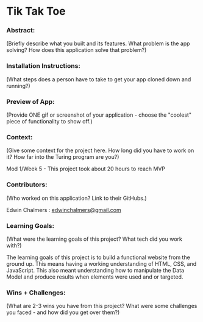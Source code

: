 # Tik Tak Toe

### Abstract:
(Briefly describe what you built and its features. What problem is the app solving? How does this application solve that problem?)

[//]: <> 

### Installation Instructions:
(What steps does a person have to take to get your app cloned down and running?)

[//]: <The user needs to fork the repository and clone to their local machine. Open in word editor of their choice and launch website from there.> 

### Preview of App:
(Provide ONE gif or screenshot of your application - choose the "coolest" piece of functionality to show off.)

[//]: <> 

### Context:
(Give some context for the project here. How long did you have to work on it? How far into the Turing program are you?)

Mod 1/Week 5 - This project took about 20 hours to reach MVP

### Contributors:
(Who worked on this application? Link to their GitHubs.)

Edwin Chalmers : edwinchalmers@gmail.com

### Learning Goals:
(What were the learning goals of this project? What tech did you work with?)

The learning goals of this project is to build a functional website from the ground up. This means having a working understanding of HTML, CSS, and JavaScript. This also meant understanding how to manipulate the Data Model and produce results when elements were used and or targeted.

### Wins + Challenges:
(What are 2-3 wins you have from this project? What were some challenges you faced - and how did you get over them?)

[//]: <> 
